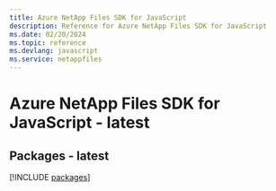 ```yaml
---
title: Azure NetApp Files SDK for JavaScript
description: Reference for Azure NetApp Files SDK for JavaScript
ms.date: 02/20/2024
ms.topic: reference
ms.devlang: javascript
ms.service: netappfiles
---
```

# Azure NetApp Files SDK for JavaScript - latest
## Packages - latest
[!INCLUDE [packages](netapp-files-index.md)]